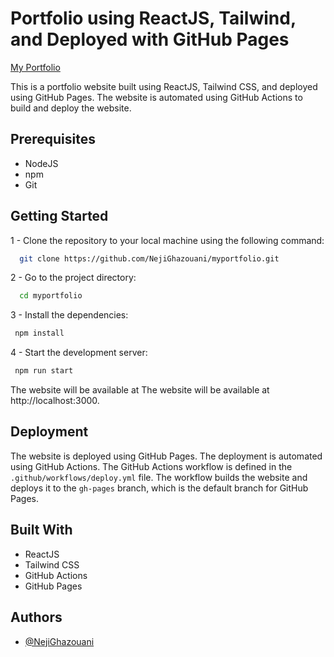 # Portfolio using ReactJS, Tailwind, and Deployed with GitHub Pages
[My Portfolio](https://nejighazouani.github.io/myportfolio/)


This is a portfolio website built using ReactJS, Tailwind CSS, and deployed using GitHub Pages. The website is automated using GitHub Actions to build and deploy the website.

## Prerequisites
- NodeJS
- npm
- Git

## Getting Started

1 - Clone the repository to your local machine using the following command:

```bash
  git clone https://github.com/NejiGhazouani/myportfolio.git
```
2 - Go to the project directory:

```bash
  cd myportfolio
  ```
3 - Install the dependencies:    
```bash
 npm install
  ```
4 - Start the development server:
```bash
 npm run start
  ```
  The website will be available at The website will be available at http://localhost:3000.
## Deployment
The website is deployed using GitHub Pages. The deployment is automated using GitHub Actions. The GitHub Actions workflow is defined in the `.github/workflows/deploy.yml` file. The workflow builds the website and deploys it to the `gh-pages` branch, which is the default branch for GitHub Pages.

## Built With
- ReactJS
- Tailwind CSS 
- GitHub Actions
- GitHub Pages
## Authors

- [@NejiGhazouani](https://www.github.com/NejiGhazouani)

